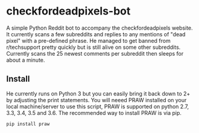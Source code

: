 # checkfordeadpixels-bot
A simple Python Reddit bot to accompany the checkfordeadpixels website. It currently scans a few subreddits and replies to any mentions of "dead pixel" with a pre-defined phrase. He managed to get banned from r/techsupport pretty quickly but is still alive on some other subreddits. Currently scans the 25 newest comments per subreddit then sleeps for about a minute. 


## Install
He currently runs on Python 3 but you can easily bring it back down to 2+ by adjusting the print statements. 
You will neeed PRAW installed on your local machine/server to use this script, PRAW is supported on python 2.7, 3.3, 3.4, 3.5 and 3.6. The recommended way to install PRAW is via pip.

`pip install praw`
